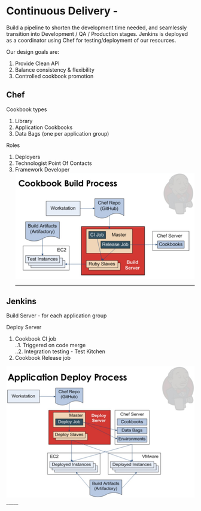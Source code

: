 # Continuous Delivery - 
Build a pipeline to shorten the development time needed, and seamlessly transition into Development / QA / Production stages.  Jenkins is deployed as a coordinator using Chef for testing/deployment of our resources.

Our design goals are:  
1. Provide Clean API  
2. Balance consistency & flexibility  
3. Controlled cookbook promotion  

## Chef 
Cookbook types  
1. Library  
2. Application Cookbooks  
3. Data Bags (one per application group) 

Roles  
1. Deployers  
2. Technologist Point Of Contacts  
3. Framework Developer  
![alt text][cookbook]  
	_____  
  
## Jenkins
Build Server - for each application group 

Deploy Server   

1. Cookbook CI job  
..1. Triggered on code merge  
..2. Integration testing  - Test Kitchen  
2. Cookbook Release job  
 
![alt text][build]  
	_____  


[cookbook]: https://github.com/ContainerAideR/ContainerAideR-CI/blob/master/img/ci-cookbook-build.png?raw=true "Chef Cookbook"
[build]: https://github.com/ContainerAideR/ContainerAideR-CI/blob/master/img/ci-app-deploy.png?raw=true "Build Server"


